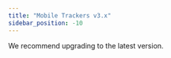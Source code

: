 ```yaml
---
title: "Mobile Trackers v3.x"
sidebar_position: -10
---
```


We recommend upgrading to the latest version.
